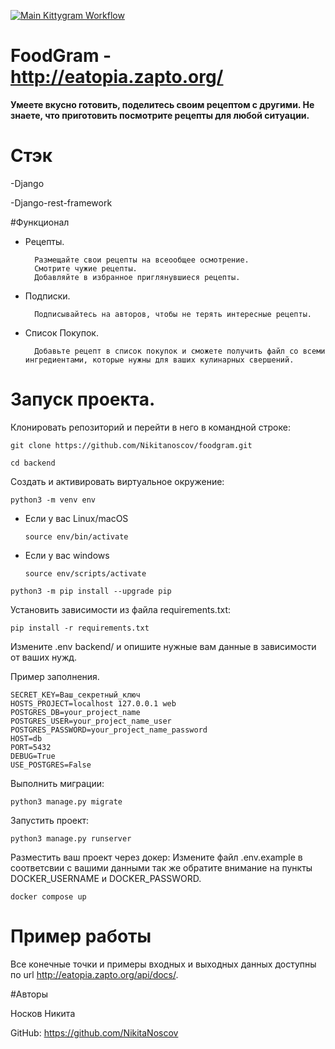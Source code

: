 [![Main Kittygram Workflow](https://github.com/Nikitanoscov/kittygram_final/actions/workflows/main.yml/badge.svg?event=push)](https://github.com/Nikitanoscov/kittygram_final/actions/workflows/main.yml)

# FoodGram -  http://eatopia.zapto.org/

**Умеете вкусно готовить, поделитесь своим рецептом с другими. Не знаете, что приготовить посмотрите рецепты для любой ситуации.**

# Стэк

-Django

-Django-rest-framework

#Функционал

- Рецепты.

        Размещайте свои рецепты на всеообщее осмотрение.
        Смотрите чужие рецепты.
        Добавляйте в избранное приглянувшиеся рецепты.

- Подписки.
  
        Подписывайтесь на авторов, чтобы не терять интересные рецепты.

- Список Покупок.
  
        Добавьте рецепт в список покупок и сможете получить файл со всеми ингредиентами, которые нужны для ваших кулинарных свершений.

# Запуск проекта.

Клонировать репозиторий и перейти в него в командной строке:

```
git clone https://github.com/Nikitanoscov/foodgram.git
```

```
cd backend
```

Cоздать и активировать виртуальное окружение:

```
python3 -m venv env
```

* Если у вас Linux/macOS

    ```
    source env/bin/activate
    ```

* Если у вас windows

    ```
    source env/scripts/activate
    ```

```
python3 -m pip install --upgrade pip
```

Установить зависимости из файла requirements.txt:

```
pip install -r requirements.txt
```

Измените .env backend/ и опишите нужные вам данные в зависимости от ваших нужд.

Пример заполнения.

```
SECRET_KEY=Ваш_секретный_ключ
HOSTS_PROJECT=localhost 127.0.0.1 web
POSTGRES_DB=your_project_name
POSTGRES_USER=your_project_name_user
POSTGRES_PASSWORD=your_project_name_password
HOST=db
PORT=5432
DEBUG=True
USE_POSTGRES=False  
```

Выполнить миграции:

```
python3 manage.py migrate
```

Запустить проект:

```
python3 manage.py runserver
```

Разместить ваш проект через докер: Измените файл .env.example в соответсвии с вашими данными так же обратите внимание на пункты DOCKER_USERNAME и DOCKER_PASSWORD.
```
docker compose up
```

# Пример работы

Все конечные точки и примеры входных и выходных данных доступны по url http://eatopia.zapto.org/api/docs/.


#Авторы

Носков Никита 

GitHub: 
https://github.com/NikitaNoscov

